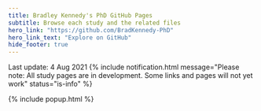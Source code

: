 ```yaml
---
title: Bradley Kennedy's PhD GitHub Pages
subtitle: Browse each study and the related files
hero_link: "https://github.com/BradKennedy-PhD"
hero_link_text: "Explore on GitHub"
hide_footer: true
---
```

Last update: 4 Aug 2021
{% include notification.html
message="Please note: All study pages are in development. Some links and pages will not yet work"
status="is-info" %}

{% include popup.html %}
